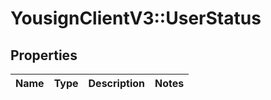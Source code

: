 # YousignClientV3::UserStatus

## Properties
Name | Type | Description | Notes
------------ | ------------- | ------------- | -------------

